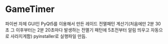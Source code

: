# GameTimer

파이썬 자체 GUI인 PyQt5를 이용해서 만든 레이드 전멸패턴 계산기(처음에만 2분 30초 그 이후부터는 2분 20초마다 발생하는 전멸기 패턴에 5초전부터 알림 띄우고 자동으로 사라지게함)
pyinstaller로 실행파일 만듬.
